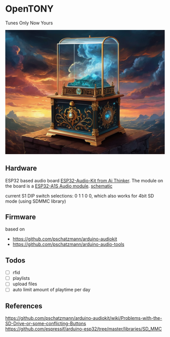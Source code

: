 # OpenTONY
Tunes Only Now Yours

![OpenTONY music box](./img/musicbox.png)

## Hardware
ESP32 based audio board [ESP32-Audio-Kit from Ai Thinker](https://docs.ai-thinker.com/en/esp32-audio-kit). The module on the board is a [ESP32-A1S Audio module](https://docs.ai-thinker.com/en/esp32-a1s).
[schematic](https://docs.ai-thinker.com/_media/esp32-audio-kit_v2.2_sch.pdf)

current S1 DIP switch selections: 0 1 1 0 0, which also works for 4bit SD mode (using SDMMC library)

## Firmware
based on
- https://github.com/pschatzmann/arduino-audiokit
- https://github.com/pschatzmann/arduino-audio-tools


## Todos
- [ ] rfid
- [ ] playlists
- [ ] upload files
- [ ] auto limit amount of playtime per day

## References
https://github.com/pschatzmann/arduino-audiokit/wiki/Problems-with-the-SD-Drive-or-some-conflicting-Buttons
https://github.com/espressif/arduino-esp32/tree/master/libraries/SD_MMC